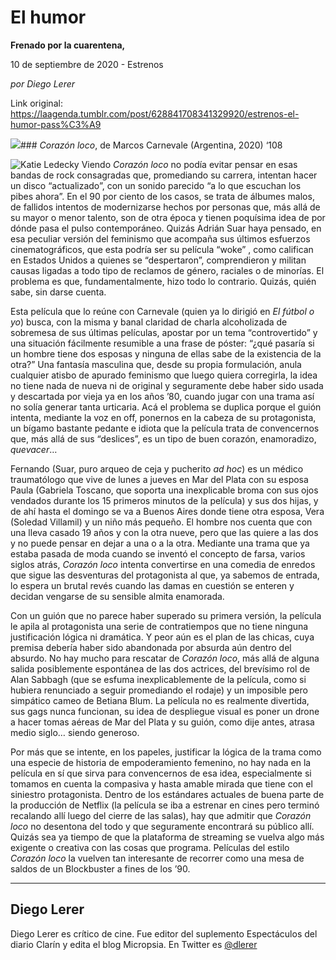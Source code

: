 # El humor

**Frenado por la cuarentena,**

10 de septiembre de 2020 - Estrenos

_por Diego Lerer_

Link original: https://laagenda.tumblr.com/post/628841708341329920/estrenos-el-humor-pass%C3%A9

![](https://64.media.tumblr.com/c8ea33acd1c21e65b6f4d10664d5511f/83d9db7ffc4b2800-ac/s500x750/d65e7567a0e046a364f722183204849af60f712c.jpg)### *Corazón loco*, de Marcos Carnevale (Argentina, 2020) ‘108

![Katie Ledecky](https://64.media.tumblr.com/2131cf556d5ee4bb0fa90c426bf6ba35/83d9db7ffc4b2800-ec/s400x600/ad53bbabd2d66a787c2cf7ec76e00cc98ab2cb3e.jpg)
Viendo *Corazón loco* no podía evitar pensar en esas bandas de rock consagradas que, promediando su carrera, intentan hacer un disco “actualizado”, con un sonido parecido “a lo que escuchan los pibes ahora”. En el 90 por ciento de los casos, se trata de álbumes malos, de fallidos intentos de modernizarse hechos por personas que, más allá de su mayor o menor talento, son de otra época y tienen poquísima idea de por dónde pasa el pulso contemporáneo. Quizás Adrián Suar haya pensado, en esa peculiar versión del feminismo que acompaña sus últimos esfuerzos cinematográficos, que esta podría ser su película “woke” , como califican en Estados Unidos a quienes se “despertaron”, comprendieron y militan causas ligadas a todo tipo de reclamos de género, raciales o de minorías. El problema es que, fundamentalmente, hizo todo lo contrario. Quizás, quién sabe, sin darse cuenta.

Esta película que lo reúne con Carnevale (quien ya lo dirigió en *El fútbol o yo*) busca, con la misma y banal claridad de charla alcoholizada de sobremesa de sus últimas películas, apostar por un tema “controvertido” y una situación fácilmente resumible a una frase de póster: “¿qué pasaría si un hombre tiene dos esposas y ninguna de ellas sabe de la existencia de la otra?” Una fantasía masculina que, desde su propia formulación, anula cualquier atisbo de apurado feminismo que luego quiera corregirla, la idea no tiene nada de nueva ni de original y seguramente debe haber sido usada y descartada por vieja ya en los años ’80, cuando jugar con una trama así no solía generar tanta urticaria. Acá el problema se duplica porque el guión intenta, mediante la voz en off, ponernos en la cabeza de su protagonista, un bígamo bastante pedante e idiota que la película trata de convencernos que, más allá de sus “deslices”, es un tipo de buen corazón, enamoradizo, *quevacer*…

Fernando (Suar, puro arqueo de ceja y pucherito *ad hoc*) es un médico traumatólogo que vive de lunes a jueves en Mar del Plata con su esposa Paula (Gabriela Toscano, que soporta una inexplicable broma con sus ojos vendados durante los 15 primeros minutos de la película) y sus dos hijas, y de ahí hasta el domingo se va a Buenos Aires donde tiene otra esposa, Vera (Soledad Villamil) y un niño más pequeño. El hombre nos cuenta que con una lleva casado 19 años y con la otra nueve, pero que las quiere a las dos y no puede pensar en dejar a una o a la otra. Mediante una trama que ya estaba pasada de moda cuando se inventó el concepto de farsa, varios siglos atrás, *Corazón loco* intenta convertirse en una comedia de enredos que sigue las desventuras del protagonista al que, ya sabemos de entrada, lo espera un brutal revés cuando las damas en cuestión se enteren y decidan vengarse de su sensible almita enamorada.

Con un guión que no parece haber superado su primera versión, la película le apila al protagonista una serie de contratiempos que no tiene ninguna justificación lógica ni dramática. Y peor aún es el plan de las chicas, cuya premisa debería haber sido abandonada por absurda aún dentro del absurdo. No hay mucho para rescatar de *Corazón loco*, más allá de alguna salida posiblemente espontánea de las dos actrices, del brevísimo rol de Alan Sabbagh (que se esfuma inexplicablemente de la película, como si hubiera renunciado a seguir promediando el rodaje) y un imposible pero simpático cameo de Betiana Blum. La película no es realmente divertida, sus gags nunca funcionan, su idea de despliegue visual es poner un drone a hacer tomas aéreas de Mar del Plata y su guión, como dije antes, atrasa medio siglo… siendo generoso.

Por más que se intente, en los papeles, justificar la lógica de la trama como una especie de historia de empoderamiento femenino, no hay nada en la película en sí que sirva para convencernos de esa idea, especialmente si tomamos en cuenta la compasiva y hasta amable mirada que tiene con el siniestro protagonista. Dentro de los estándares actuales de buena parte de la producción de Netflix (la película se iba a estrenar en cines pero terminó recalando allí luego del cierre de las salas), hay que admitir que *Corazón loco* no desentona del todo y que seguramente encontrará su público allí. Quizás sea ya tiempo de que la plataforma de streaming se vuelva algo más exigente o creativa con las cosas que programa. Películas del estilo *Corazón loco* la vuelven tan interesante de recorrer como una mesa de saldos de un Blockbuster a fines de los ’90.

  




---

Diego Lerer
-----------

 Diego Lerer es crítico de cine. Fue editor del suplemento Espectáculos del diario Clarín y edita el blog Micropsia. En Twitter es [@dlerer](https://twitter.com/dlerer) 

